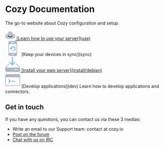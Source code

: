 # Cozy Documentation

The go-to website about Cozy configuration and setup.

<div class="home-actions" markdown="1">

  <div class="home-action">
    <div>
      <a href="use/"><img src="assets/images/home/icon-cloud.svg">
      [Learn how to use your server](use)</a>
    </div>
  </div>

  <div class="home-action">
    <div>
      <a href="sync/"><img src="assets/images/home/icon-phone.svg"></a>
      [Keep your devices in sync](sync)
    </div>
  </div>

  <div class="home-action">
    <div>
      <a href="install/debian"><img src="assets/images/home/icon-install.svg">
      [Install your own server](install/debian)</a>
    </div>
  </div>

  <div class="home-action">
    <div>
      <a href="dev/"><img src="assets/images/home/icon-dev.svg"></a>
      [Develop applications](dev)
      Learn how to develop applications and connectors.
    </div>
  </div>


</div>

## Get in touch

If you have any questions, you can contact us via these 3 medias:

 - Write an email to our Support team: contact at cozy.io
 - [Post on the forum](https://forum.cozy.io/)
 - [Chat with us on IRC](https://forum.cozy.io/)
